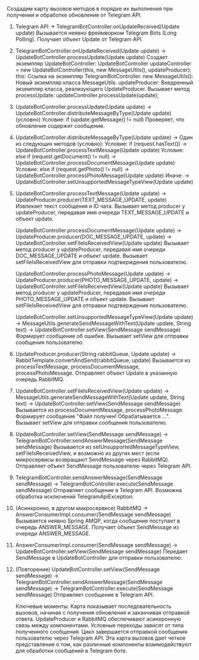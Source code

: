    Создадим карту вызовов методов в порядке их выполнения при получении и обработке обновления от Telegram API.
   
1. Telegram API -> TelegramBotController.onUpdateReceived(Update update)
   Вызывается неявно фреймворком Telegram Bots (Long Polling).
   Получает объект Update от Telegram API.

2. TelegramBotController.onUpdateReceived(Update update) -> UpdateBotController.processUpdate(Update update)
   Создает экземпляр UpdateBotController:
   UpdateBotController updateController = new UpdateBotController(this, new MessageUtils(), updateProducer);
   this: Ссылка на экземпляр TelegramBotController.
   new MessageUtils(): Новый экземпляр класса MessageUtils.
   updateProducer: Внедренный экземпляр класса, реализующего UpdateProducer.
   Вызывает метод processUpdate:
   updateController.processUpdate(update);

3. UpdateBotController.processUpdate(Update update) -> UpdateBotController.distributeMessageByType(Update update) (условно)
   Условие: if (update.getMessage() != null)
   Проверяет, что обновление содержит сообщение.

4. UpdateBotController.distributeMessageByType(Update update) -> Один из следующих методов (условно):
   Условие: if (request.hasText()) -> UpdateBotController.processTextMessage(Update update)
   Условие: else if (request.getDocument() != null) -> UpdateBotController.processDocumentMessage(Update update)
   Условие: else if (request.getPhoto() != null) -> UpdateBotController.processPhotoMessage(Update update)
   Иначе: -> UpdateBotController.setUnsupportedMessageTypeView(Update update)

5. UpdateBotController.processTextMessage(Update update) -> UpdateProducer.producer(TEXT_MESSAGE_UPDATE, update)
   Извлекает текст сообщения и ID чата.
   Вызывает метод producer у updateProducer, передавая имя очереди TEXT_MESSAGE_UPDATE и объект update.
   
   UpdateBotController.processDocumentMessage(Update update) -> UpdateProducer.producer(DOC_MESSAGE_UPDATE, update) -> UpdateBotController.setFileIsReceivedView(Update update)
   Вызывает метод producer у updateProducer, передавая имя очереди DOC_MESSAGE_UPDATE и объект update.
   Вызывает setFileIsReceivedView для отправки подтверждения пользователю.
   
   UpdateBotController.processPhotoMessage(Update update) -> UpdateProducer.producer(PHOTO_MESSAGE_UPDATE, update) -> UpdateBotController.setFileIsReceivedView(Update update)
   Вызывает метод producer у updateProducer, передавая имя очереди PHOTO_MESSAGE_UPDATE и объект update.
   Вызывает setFileIsReceivedView для отправки подтверждения пользователю.
   
   UpdateBotController.setUnsupportedMessageTypeView(Update update) -> MessageUtils.generateSendMessageWithText(Update update, String text) -> UpdateBotController.setView(SendMessage sendMessage)
   Формирует сообщение об ошибке.
   Вызывает setView для отправки сообщения пользователю.

6. UpdateProducer.producer(String rabbitQueue, Update update) -> RabbitTemplate.convertAndSend(rabbitQueue, update)
   Вызывается из processTextMessage, processDocumentMessage, processPhotoMessage.
   Отправляет объект Update в указанную очередь RabbitMQ.

7. UpdateBotController.setFileIsReceivedView(Update update) -> MessageUtils.generateSendMessageWithText(Update update, String text) -> UpdateBotController.setView(SendMessage sendMessage)
   Вызывается из processDocumentMessage, processPhotoMessage.
   Формирует сообщение "Файл получен! Обрабатывается ...".
   Вызывает setView для отправки сообщения пользователю.

8. UpdateBotController.setView(SendMessage sendMessage) -> TelegramBotController.sendAnswerMessage(SendMessage sendMessage)
   Вызывается из setUnsupportedMessageTypeView, setFileIsReceivedView, и возможно из других мест (если микросервисы возвращают SendMessage через RabbitMQ).
   Отправляет объект SendMessage пользователю через Telegram API.

9. TelegramBotController.sendAnswerMessage(SendMessage sendMessage) -> TelegramBotController.execute(SendMessage sendMessage)
   Отправляет сообщение в Telegram API.
   Возможна обработка исключений TelegramApiException.

10. (Асинхронно, в другом микросервисе) RabbitMQ -> AnswerConsumerImpl.consumer(SendMessage sendMessage)
    Вызывается неявно Spring AMQP, когда сообщение поступает в очередь ANSWER_MESSAGE.
    Получает объект SendMessage из очереди ANSWER_MESSAGE.

11. AnswerConsumerImpl.consumer(SendMessage sendMessage) -> UpdateBotController.setView(SendMessage sendMessage)
    Передает SendMessage в UpdateBotController для отправки пользователю.

12. (Повторение) UpdateBotController.setView(SendMessage sendMessage) -> TelegramBotController.sendAnswerMessage(SendMessage sendMessage) -> TelegramBotController.execute(SendMessage sendMessage)
    Отправляет сообщение в Telegram API.

    Ключевые моменты:
    Карта показывает последовательность вызовов, начиная с получения обновления и заканчивая отправкой ответа.
    UpdateProducer и RabbitMQ обеспечивают асинхронную связь между компонентами.
    Условные переходы зависят от типа полученного сообщения.
    Цикл завершается отправкой сообщения пользователю через Telegram API.
    Эта карта вызовов дает четкое представление о том, как различные компоненты взаимодействуют для обработки сообщений в Telegram боте.
